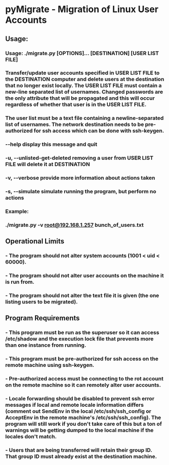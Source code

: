 # pyMigrate - Migration of Linux User Accounts

## Usage:
### Usage: ./migrate.py [OPTIONS]... [DESTINATION] [USER LIST FILE]
### Transfer/update user accounts specified in USER LIST FILE to the DESTINATION computer and delete users at the destination that no longer exist locally. The USER LIST FILE must contain a new-line separated list of usernames. Changed passwords are the only attribute that will be propagated and this will occur regardless of whether that user is in the USER LIST FILE.
### The user list must be a text file containing a newline-separated list of usernames. The network destination needs to be pre-authorized for ssh access which can be done with ssh-keygen.
###   --help                      display this message and quit
###   -u, --unlisted-get-deleted  removing a user from USER LIST FILE will delete it at DESTINATION
###   -v, --verbose               provide more information about actions taken
###   -s, --simulate              simulate running the program, but perform no actions

### 
### Example:
###   ./migrate.py -v root@192.168.1.257 bunch_of_users.txt

## Operational Limits
### - The program should not alter system accounts (1001 < uid < 60000).
### - The program should not alter user accounts on the machine it is run from.
### - The program should not alter the text file it is given (the one listing users to be migrated).


## Program Requirements
###  - This program must be run as the superuser so it can access /etc/shadow and the execution lock file that prevents more than one instance from running.
###  - This program must be pre-authorized for ssh access on the remote machine using ssh-keygen.
###  - Pre-authorized access must be connecting to the rot account on the remote machine so it can remotely alter user accounts.
###  - Locale forwarding should be disabled to prevent ssh error messages if local and remote locale information differs (comment out SendEnv in the local /etc/ssh/ssh_config or AcceptEnv in the remote machine's /etc/ssh/ssh_config). The program will still work if you don't take care of this but a ton of warnings will be getting dumped to the local machine if the locales don't match.
###  - Users that are being transferred will retain their group ID. That group ID must already exist at the destination machine.

